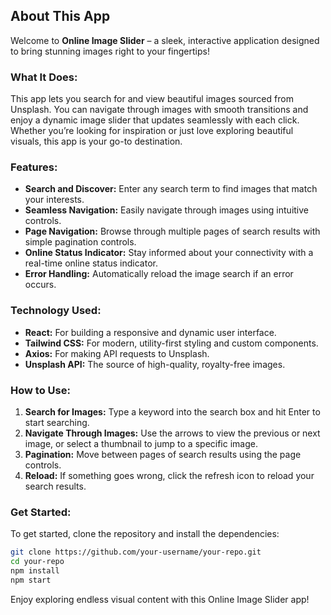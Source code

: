 ## About This App

Welcome to **Online Image Slider** – a sleek, interactive application designed to bring stunning images right to your fingertips!

### **What It Does:**

This app lets you search for and view beautiful images sourced from Unsplash. You can navigate through images with smooth transitions and enjoy a dynamic image slider that updates seamlessly with each click. Whether you’re looking for inspiration or just love exploring beautiful visuals, this app is your go-to destination.

### **Features:**

- **Search and Discover:** Enter any search term to find images that match your interests.
- **Seamless Navigation:** Easily navigate through images using intuitive controls.
- **Page Navigation:** Browse through multiple pages of search results with simple pagination controls.
- **Online Status Indicator:** Stay informed about your connectivity with a real-time online status indicator.
- **Error Handling:** Automatically reload the image search if an error occurs.

### **Technology Used:**

- **React:** For building a responsive and dynamic user interface.
- **Tailwind CSS:** For modern, utility-first styling and custom components.
- **Axios:** For making API requests to Unsplash.
- **Unsplash API:** The source of high-quality, royalty-free images.

### **How to Use:**

1. **Search for Images:** Type a keyword into the search box and hit Enter to start searching.
2. **Navigate Through Images:** Use the arrows to view the previous or next image, or select a thumbnail to jump to a specific image.
3. **Pagination:** Move between pages of search results using the page controls.
4. **Reload:** If something goes wrong, click the refresh icon to reload your search results.

### **Get Started:**

To get started, clone the repository and install the dependencies:

```bash
git clone https://github.com/your-username/your-repo.git
cd your-repo
npm install
npm start
```

Enjoy exploring endless visual content with this Online Image Slider app!

